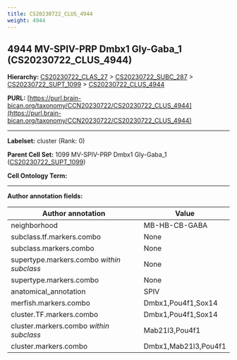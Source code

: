 ```yaml
---
title: CS20230722_CLUS_4944
weight: 4944
---
```

## 4944 MV-SPIV-PRP Dmbx1 Gly-Gaba_1 (CS20230722_CLUS_4944)
<b>Hierarchy: </b>
[CS20230722_CLAS_27](../CS20230722_CLAS_27) >
[CS20230722_SUBC_287](../CS20230722_SUBC_287) >
[CS20230722_SUPT_1099](../CS20230722_SUPT_1099) >
[CS20230722_CLUS_4944](../CS20230722_CLUS_4944)

**PURL:** [https://purl.brain-bican.org/taxonomy/CCN20230722/CS20230722_CLUS_4944](https://purl.brain-bican.org/taxonomy/CCN20230722/CS20230722_CLUS_4944)

---


**Labelset:** cluster (Rank: 0)

**Parent Cell Set:** 1099 MV-SPIV-PRP Dmbx1 Gly-Gaba_1 ([CS20230722_SUPT_1099](../CS20230722_SUPT_1099))



**Cell Ontology Term:** 

[MARKER GENES.]: #


---

[TRANSFERRED ANNOTATIONS.]: #


[AUTHOR ANNOTATION FIELDS.]: #


**Author annotation fields:**

| Author annotation | Value |
|-------------------|-------|
|neighborhood|MB-HB-CB-GABA|
|subclass.tf.markers.combo|None|
|subclass.markers.combo|None|
|supertype.markers.combo _within subclass_|None|
|supertype.markers.combo|None|
|anatomical_annotation|SPIV|
|merfish.markers.combo|Dmbx1,Pou4f1,Sox14|
|cluster.TF.markers.combo|Dmbx1,Pou4f1,Sox14|
|cluster.markers.combo _within subclass_|Mab21l3,Pou4f1|
|cluster.markers.combo|Dmbx1,Mab21l3,Pou4f1|
